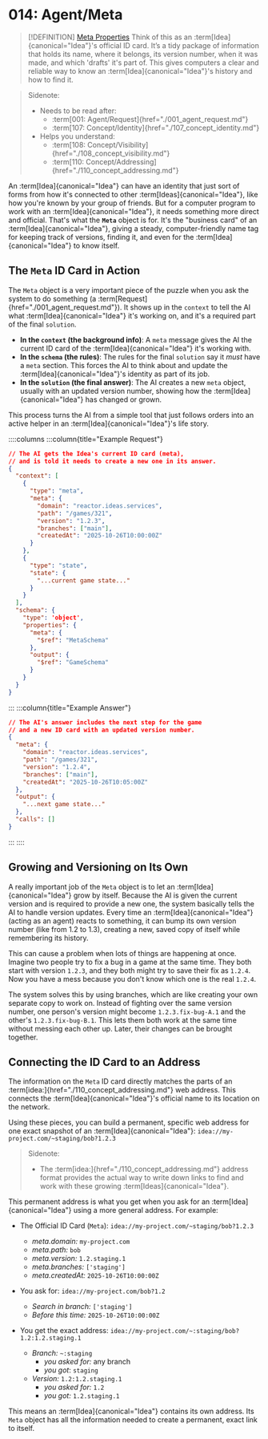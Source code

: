 # 014: Agent/Meta

> [!DEFINITION] [Meta Properties](./000_glossary.md)
> Think of this as an :term[Idea]{canonical="Idea"}'s official ID card. It’s a tidy package of information that holds its name, where it belongs, its version number, when it was made, and which 'drafts' it's part of. This gives computers a clear and reliable way to know an :term[Idea]{canonical="Idea"}'s history and how to find it.

> Sidenote:
> - Needs to be read after:
>   - :term[001: Agent/Request]{href="./001_agent_request.md"}
>   - :term[107: Concept/Identity]{href="./107_concept_identity.md"}
> - Helps you understand:
>   - :term[108: Concept/Visibility]{href="./108_concept_visibility.md"}
>   - :term[110: Concept/Addressing]{href="./110_concept_addressing.md"}

An :term[Idea]{canonical="Idea"} can have an identity that just sort of forms from how it's connected to other :term[Ideas]{canonical="Idea"}, like how you're known by your group of friends. But for a computer program to work with an :term[Idea]{canonical="Idea"}, it needs something more direct and official. That's what the **`Meta`** object is for. It's the "business card" of an :term[Idea]{canonical="Idea"}, giving a steady, computer-friendly name tag for keeping track of versions, finding it, and even for the :term[Idea]{canonical="Idea"} to know itself.

## The `Meta` ID Card in Action

The `Meta` object is a very important piece of the puzzle when you ask the system to do something (a :term[Request]{href="./001_agent_request.md"}). It shows up in the `context` to tell the AI what :term[Idea]{canonical="Idea"} it's working on, and it's a required part of the final `solution`.

- **In the `context` (the background info)**: A `meta` message gives the AI the current ID card of the :term[Idea]{canonical="Idea"} it's working with.
- **In the `schema` (the rules)**: The rules for the final `solution` say it *must* have a `meta` section. This forces the AI to think about and update the :term[Idea]{canonical="Idea"}'s identity as part of its job.
- **In the `solution` (the final answer)**: The AI creates a new `meta` object, usually with an updated version number, showing how the :term[Idea]{canonical="Idea"} has changed or grown.

This process turns the AI from a simple tool that just follows orders into an active helper in an :term[Idea]{canonical="Idea"}'s life story.

::::columns
:::column{title="Example Request"}

```json
// The AI gets the Idea's current ID card (meta),
// and is told it needs to create a new one in its answer.
{
  "context": [
    {
      "type": "meta",
      "meta": {
        "domain": "reactor.ideas.services",
        "path": "/games/321",
        "version": "1.2.3",
        "branches": ["main"],
        "createdAt": "2025-10-26T10:00:00Z"
      }
    },
    {
      "type": "state",
      "state": {
        "...current game state..."
      }
    }
  ],
  "schema": {
    "type": 'object',
    "properties": {
      "meta": {
        "$ref": "MetaSchema"
      },
      "output": {
        "$ref": "GameSchema"
      }
    }
  }
}
```

:::
:::column{title="Example Answer"}

```json
// The AI's answer includes the next step for the game
// and a new ID card with an updated version number.
{
  "meta": {
    "domain": "reactor.ideas.services",
    "path": "/games/321",
    "version": "1.2.4",
    "branches": ["main"],
    "createdAt": "2025-10-26T10:05:00Z"
  },
  "output": {
    "...next game state..."
  },
  "calls": []
}
```

:::
::::

## Growing and Versioning on Its Own

A really important job of the `Meta` object is to let an :term[Idea]{canonical="Idea"} grow by itself. Because the AI is given the current version and is required to provide a new one, the system basically tells the AI to handle version updates. Every time an :term[Idea]{canonical="Idea"} (acting as an agent) reacts to something, it can bump its own version number (like from 1.2 to 1.3), creating a new, saved copy of itself while remembering its history.

This can cause a problem when lots of things are happening at once. Imagine two people try to fix a bug in a game at the same time. They both start with version `1.2.3`, and they both might try to save their fix as `1.2.4`. Now you have a mess because you don't know which one is the real `1.2.4`.

The system solves this by using branches, which are like creating your own separate copy to work on. Instead of fighting over the same version number, one person's version might become `1.2.3.fix-bug-A.1` and the other's `1.2.3.fix-bug-B.1`. This lets them both work at the same time without messing each other up. Later, their changes can be brought together.

## Connecting the ID Card to an Address

The information on the `Meta` ID card directly matches the parts of an :term[idea:]{href="./110_concept_addressing.md"} web address. This connects the :term[Idea]{canonical="Idea"}'s official name to its location on the network.

Using these pieces, you can build a permanent, specific web address for one exact snapshot of an :term[Idea]{canonical="Idea"}: `idea://my-project.com/~staging/bob?1.2.3`

> Sidenote:
> - The :term[idea:]{href="./110_concept_addressing.md"} address format provides the actual way to write down links to find and work with these growing :term[Ideas]{canonical="Idea"}.

This permanent address is what you get when you ask for an :term[Idea]{canonical="Idea"} using a more general address. For example:

- The Official ID Card (`Meta`): `idea://my-project.com/~staging/bob?1.2.3`
  - _meta.domain:_ `my-project.com`
  - _meta.path:_ `bob`
  - _meta.version:_ `1.2.staging.1`
  - _meta.branches:_ `['staging']`
  - _meta.createdAt:_ `2025-10-26T10:00:00Z`

- You ask for: `idea://my-project.com/bob?1.2`
  - _Search in branch:_ `['staging']`
  - _Before this time:_ `2025-10-26T10:00:00Z`

- You get the exact address: `idea://my-project.com/~:staging/bob?1.2:1.2.staging.1`
  - _Branch:_ `~:staging`
    - _you asked for:_ any branch
    - _you got_: `staging`
  - _Version:_ `1.2:1.2.staging.1`
    - _you asked for:_ `1.2`
    - _you got:_ `1.2.staging.1`

This means an :term[Idea]{canonical="Idea"} contains its own address. Its `Meta` object has all the information needed to create a permanent, exact link to itself.